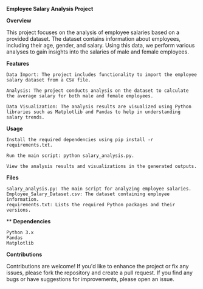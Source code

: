 **Employee Salary Analysis Project**

**Overview**

This project focuses on the analysis of employee salaries based on a provided dataset. The dataset contains information about employees, including their age, gender, and salary. Using this data, we perform various analyses to gain insights into the salaries of male and female employees.

**Features**

    Data Import: The project includes functionality to import the employee salary dataset from a CSV file.

    Analysis: The project conducts analysis on the dataset to calculate the average salary for both male and female employees.

    Data Visualization: The analysis results are visualized using Python libraries such as Matplotlib and Pandas to help in understanding salary trends.

**Usage**

    Install the required dependencies using pip install -r requirements.txt.

    Run the main script: python salary_analysis.py.

    View the analysis results and visualizations in the generated outputs.

**Files**

    salary_analysis.py: The main script for analyzing employee salaries.
    Employee_Salary_Dataset.csv: The dataset containing employee information.
    requirements.txt: Lists the required Python packages and their versions.
**
**Dependencies**

    Python 3.x
    Pandas
    Matplotlib

**Contributions**

Contributions are welcome! If you'd like to enhance the project or fix any issues, please fork the repository and create a pull request. If you find any bugs or have suggestions for improvements, please open an issue.